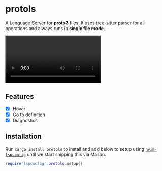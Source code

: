 # protols
A Language Server for **proto3** files. It uses tree-sitter parser for all operations and always runs in **single file mode**.

![](./assets/protols.mov)

## Features 
- [x] Hover
- [x] Go to definition
- [x] Diagnostics

## Installation

Run `cargo install protols` to install and add below to setup using [`nvim-lspconfig`](https://github.com/neovim/nvim-lspconfig/blob/master/doc/server_configurations.md#protols) until we start shipping this via Mason.

```lua
require'lspconfig'.protols.setup{}

```
